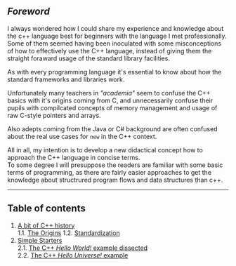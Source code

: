 ## _Foreword_

I always wondered how I could share my experience and knowledge about the c++ language best for beginners with the language I met professionally.  
Some of them seemed having been inoculated with some misconceptions of how to effectively use the C++ language, instead of giving 
them the straight foraward usage of the standard library facilities.

As with every programming language it's essential to know about how the standard frameworks and libraries work.

Unfortunately many teachers in _"academia"_ seem to confuse the C++ basics with it's origins coming from C, and unnecessarily confuse their 
pupils with compilcated concepts of memory management and usage of raw C-style pointers and arrays.

Also adepts coming from the Java or C# background are often confused about the real use cases for `new` in the C++ context.

All in all, my intention is to develop a new didactical concept how to approach the C++ language in concise terms.  
To some degree I will presuppose the readers are familiar with some basic terms of programming, as there are fairly easier approaches to get the knowledge about structrured program flows and data structures than c++.

--------------------------------------------------------------------------

## Table of contents

 1. [A bit of C++ history](./1_C++History)  
  1.1. [The Origins](./1_C++History#1_1)
  1.2. [Standardization](./1_C++History#1_2)
 2. [Simple Starters](./2_SimpleStarters)  
  2.1. [The C++ _Hello World!_ example dissected](./2_SimpleStarters#2_1)  
  2.2. [The C++ _Hello Universe!_ example](./2_SimpleStarters#2_2)
